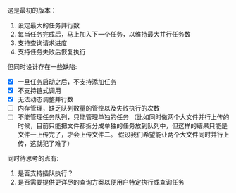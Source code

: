 这是最初的版本：
1. 设定最大的任务并行数
2. 每当任务完成后，马上加入下一个任务，以维持最大并行任务数
3. 支持查询请求进度
4. 支持任务失败后恢复执行

但同时设计存在一些缺陷:

- [x] 一旦任务启动之后，不支持添加任务
- [x] 不支持链式调用
- [x] 无法动态调整并行数
- [ ] 内存管理，缺乏队列数量的管控以及失败执行的次数
- [ ] 不能管理任务队列，只能管理单独的任务
（比如同时做两个大文件并行上传的时候，目前只能把文件都拆分成单独的任务放到队列中，但这样的结果只能是文件一上传完了，才会上传文件二。
假设我们希望能让两个大文件同时并行上传，这就犯了难了）

同时待思考的点有:
1. 是否支持插队执行？
2. 是否需要提供更详尽的查询方案以便用户特定执行或查询任务
